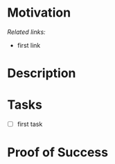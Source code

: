 # Motivation
<!-- Why are we developing this new code. Is the refactor needed, is the feature getting more data... -->


_Related links:_
- first link 

# Description
<!-- How are we approaching to solve the problem or deploy the new code -->
<!-- What new structures will be added or what major changes will be applied -->

# Tasks
<!-- Checklist of tasks to do -->
- [ ] first task 

# Proof of Success 
<!-- Here we may add any logs proving that we achieved what we expected or even diagrams that might be useful to understand the code -->